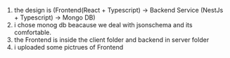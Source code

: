 1. the design is (Frontend(React + Typescript) → Backend Service (NestJs + Typescript) → Mongo DB)
2. i chose monog db beacause we deal with jsonschema and its comfortable.
3. the Frontend is inside the client folder and backend in server folder
4. i uploaded some pictrues of Frontend 
